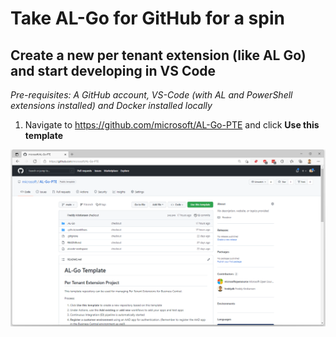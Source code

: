 # Take AL-Go for GitHub for a spin
## Create a new per tenant extension (like AL Go) and start developing in VS Code
*Pre-requisites: A GitHub account, VS-Code (with AL and PowerShell extensions installed) and Docker installed locally*

1.	Navigate to https://github.com/microsoft/AL-Go-PTE and click **Use this template**

![Use this template](/images/1a.png)


